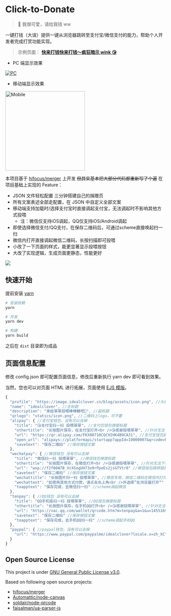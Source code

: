 # Click-to-Donate

> 💸 我很可爱，请给我钱 ww

一键打钱（大误）提供一键从浏览器跳转至支付宝/微信支付的能力，帮助个人开发者完成打赏功能实现。

> 示例页面： **[快来打钱快来打钱～疯狂暗示 wink 😘](https://donate.new.idealclover.cn)**

- PC 端显示效果

<a href="https://donate.new.idealclover.cn" target="_blank"><img src="https://i.loli.net/2021/09/24/bDRBvuknsKTpafW.png" alt="PC"></a>

- 移动端显示效果

<a href="https://donate.new.idealclover.cn" target="_blank"><img src="https://i.loli.net/2021/09/24/L8vdo1c9uRfmAq6.png" width="250" alt="Mobile"></a>

本项目基于 [hifocus/merger](https://github.com/hifocus/merger) 上开发 ~~但其实基本把大部分代码都重新写了个遍~~ 在项目基础上实现的 Feature：

- JSON 文件轻松配置 三分钟搭建自己的捐赠页
- 所有文案表述全部走配置，在 JSON 中自定义全部文案
- 移动端支持加载时/选择支付宝时直接调起支付宝，无法调起时不影响其他方式投喂
  - 注：微信仅支持iOS调起，QQ仅支持iOS/Android调起
- 即使选择微信支付/QQ支付，在保存二维码后，可通过scheme直接唤起扫一扫
- 微信内打开直接调起微信二维码，长按扫描即可投喂
- 小改了一下页面的样式，能更显著显示投喂按钮
- 大改了实现逻辑，生成页面更静态，性能更好

![](https://i.loli.net/2021/09/26/LenDzqSHZsMgNrF.png)

## 快速开始

提前安装 [yarn](https://yarnpkg.com/)

```sh
# 安装依赖
yarn

# 开发
yarn dev

# 构建
yarn build
```

之后在 `dist` 目录即为成品

## 页面信息配置

修改 config.json 即可配置页面信息，修改后重新执行 yarn dev 即可看到效果。

当然，您也可以对页面 HTML 进行拓展，页面使用 [EJS 模版](https://ejs.bootcss.com/)。

```javascript
{
  "profile": "https://image.idealclover.cn/blog/assets/icon.png", //头像
  "name": "idealclover", //主标题
  "description": "来给翠翠投喂棒棒糖吧🍭", //副标题
  "qrlogo": "statics/icon.png", //二维码上logo，可不要
  "alipay": { //支付宝钱包，没有可以去掉
    "title": "😘支付宝扫一扫 投喂翠翠", //支付包钱包弹窗标题
    "othertitle": "长按图片保存，在支付宝打开<br />😘感谢投喂翠翠", //针对无法下载情况的标题
    "url": "https://qr.alipay.com/FKX00710CQCHIHK4B9CA31", //支付宝钱包跳转链接
    "open_url": "alipays://platformapi/startapp?appId=10000007&qrcode=https://qr.alipay.com/FKX00710CQCHIHK4B9CA31" //支付宝deeplink
    "savetext": "保存二维码" //保存按钮文案
  },
  "wechatpay": { //微信钱包 没有可以去掉
    "title": "微信扫一扫 投喂翠翠", //微信钱包弹窗标题
    "othertitle": "长按图片保存，在微信打开<br />😘感谢投喂翠翠", //针对无法下载情况的标题
    "url": "wxp://f2f06W7B_VcXSogUH73o9rPpeEs2jsGfVtr0" //微信钱包跳转链接
    "savetext": "保存二维码" //保存按钮文案
    "wechattitle": "长按图片扫一扫 投喂翠翠", //微信专用，微信二维码在微信内打开的标题
    "wechattext": "如使用其他方式付款，请点击右上角<br />并选择”在浏览器打开“" //微信专用，微信二维码在微信内打开的文案
    "toapptext": "保存完成，去微信扫一扫" //scheme调起微信
  },
  "tenpay": { //QQ钱包 没有可以去掉
    "title": "QQ手机版扫一扫 投喂翠翠", //QQ钱包弹窗标题
    "othertitle": "长按图片保存，在手机QQ打开<br />😘感谢投喂翠翠", //针对无法下载情况的标题
    "url": "https://vac.qq.com/wallet/qrcode.htm?m=tenpay&a=1&u=1455169173&ac=BE7F6A40B177C4558EAF9F8049F4A5BF5596E6985312BE2A2C574D0C8B1B593E&n=504%20Gateway%20Timeout&f=wallet" //QQ钱包跳转链接
    "savetext": "保存二维码" //保存按钮文案
    "toapptext": "保存完成，去手机QQ扫一扫" //scheme调起手机QQ
  },
  "paypal": { //paypal钱包，没有可以去掉
    "url": "https://www.paypal.com/paypalme/idealclover?locale.x=zh_XC" //paypal链接
  }
}
```

## Open Source License

This project is under [GNU General Public License v3.0](./LICENSE).

Based on following open source projects:

- [hifocus/merger](https://github.com/hifocus/merger)
- [Automattic/node-canvas](https://github.com/Automattic/node-canvas)
- [soldair/node-qrcode](https://github.com/soldair/node-qrcode)
- [faisalman/ua-parser-js](https://github.com/faisalman/ua-parser-js)
